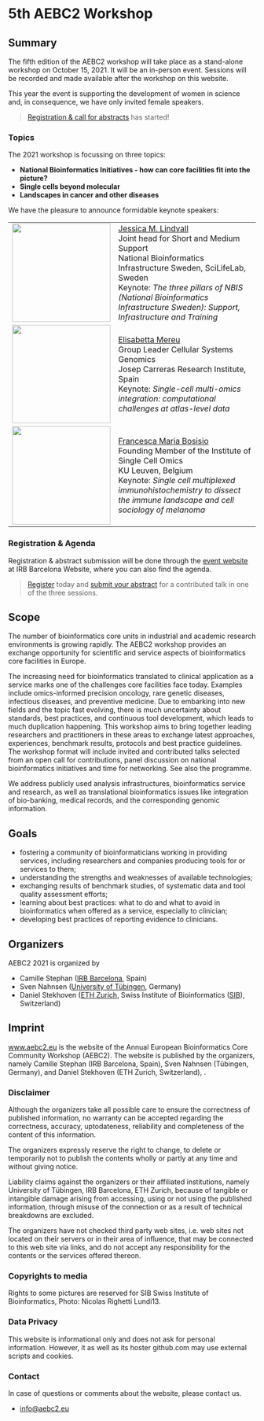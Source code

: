 # 5th AEBC2 Workshop

## Summary

The fifth edition of the AEBC2 workshop will take place as a stand-alone workshop on October 15, 2021. It will be an in-person event. Sessions will be recorded and made available after the workshop on this website.

This year the event is supporting the development of women in science and, in consequence, we have only invited female speakers.

> [Registration & call for abstracts](https://www.irbbarcelona.org/en/events/aebc2-barcelona21-workshop) has started!

### Topics

The 2021 workshop is focussing on three topics:

- **National Bioinformatics Initiatives - how can core facilities fit into the picture?**
- **Single cells beyond molecular**
- **Landscapes in cancer and other diseases**

We have the pleasure to announce formidable keynote speakers:

<table>
    <tr>
        <td><img src="/aebc2_website/assets/img/lindvall.jpeg" width="200"></td>
        <td><a href="https://nbis.se/about/staff/jessica-lindvall/">Jessica M. Lindvall</a><br/>
                        Joint head for Short and Medium Support<br/>
                        National Bioinformatics Infrastructure Sweden, SciLifeLab, Sweden<br/>
                        Keynote: <i>The three pillars of NBIS (National Bioinformatics Infrastructure Sweden): Support, Infrastructure and Training</i></td>
    </tr>
    <tr>
        <td><img src="/aebc2_website/assets/img/mereu.jpeg" width="200"></td>
        <td><a href="https://www.carrerasresearch.org/en/cellular-systems-genomics_169432">Elisabetta Mereu</a><br/>
                        Group Leader Cellular Systems Genomics<br/>
                        Josep Carreras Research Institute, Spain<br/>
                        Keynote: <i>Single-cell multi-omics integration: computational challenges at atlas-level data</i></td>
    </tr>
    <tr>
        <td><img src="/aebc2_website/assets/img/mereu.jpeg" width="200"></td>
        <td><a href="https://lisco.kuleuven.be/">Francesca Maria Bosisio</a><br/>
                        Founding Member of the Institute of Single Cell Omics<br/>
                        KU Leuven, Belgium<br/>
                        Keynote: <i>Single cell multiplexed immunohistochemistry to dissect the immune landscape and cell sociology of melanoma</i></td>
    </tr>
</table>

### Registration & Agenda

Registration & abstract submission will be done through the [event website](https://www.irbbarcelona.org/en/events/aebc2-barcelona21-workshop) at IRB Barcelona Website, where you can also find the agenda.

> [Register](https://www.irbbarcelona.org/en/events/aebc2-barcelona21-workshop) today and [submit your abstract](https://www.irbbarcelona.org/en/events/aebc2-barcelona21-workshop) for a contributed talk in one of the three sessions.

## Scope

The number of bioinformatics core units in industrial and academic research environments is growing rapidly. The AEBC2 workshop provides an exchange opportunity for scientific and service aspects of bioinformatics core facilities in Europe.

The increasing need for bioinformatics translated to clinical application as a service marks one of the challenges core facilities face today. Examples include omics-informed precision oncology, rare genetic diseases, infectious diseases, and preventive medicine. Due to embarking into new fields and the topic fast evolving, there is much uncertainty about standards, best practices, and continuous tool development, which leads to much duplication happening. This workshop aims to bring together leading researchers and practitioners in these areas to exchange latest approaches, experiences, benchmark results, protocols and best practice guidelines. The workshop format will include invited and contributed talks selected from an open call for contributions, panel discussion on national bioinformatics initiatives and time for networking. See also the programme.

We address publicly used analysis infrastructures, bioinformatics service and research, as well as translational bioinformatics issues like integration of bio-banking, medical records, and the corresponding genomic information.

## Goals

- fostering a community of bioinformaticians working in providing services, including researchers and companies producing tools for or services to them;
- understanding the strengths and weaknesses of available technologies;
- exchanging results of benchmark studies, of systematic data and tool quality assessment efforts;
- learning about best practices: what to do and what to avoid in bioinformatics when offered as a service, especially to clinician;
- developing best practices of reporting evidence to clinicians.

## Organizers

AEBC2 2021 is organized by

- Camille Stephan ([IRB Barcelona](https://www.irbbarcelona.org/en), Spain)
- Sven Nahnsen ([University of Tübingen](https://uni-tuebingen.de/), Germany)
- Daniel Stekhoven ([ETH Zurich](https://ethz.ch/en.html), Swiss Institute of Bioinformatics ([SIB](https://www.sib.swiss/)), Switzerland)

## Imprint

www.aebc2.eu is the website of the Annual European Bioinformatics Core Community Workshop (AEBC2). The website is published by the organizers, namely Camille Stephan (IRB Barcelona, Spain), Sven Nahnsen (Tübingen, Germany), and Daniel Stekhoven (ETH Zurich, Switzerland), .

### Disclaimer

Although the organizers take all possible care to ensure the correctness of published information, no warranty can be accepted regarding the correctness, accuracy, uptodateness, reliability and completeness of the content of this information.

The organizers expressly reserve the right to change, to delete or temporarily not to publish the contents wholly or partly at any time and without giving notice.

Liability claims against the organizers or their affiliated institutions, namely University of Tübingen, IRB Barcelona, ETH Zurich, because of tangible or intangible damage arising from accessing, using or not using the published information, through misuse of the connection or as a result of technical breakdowns are excluded.

The organizers have not checked third party web sites, i.e. web sites not located on their servers or in their area of influence, that may be connected to this web site via links, and do not accept any responsibility for the contents or the services offered thereon.

### Copyrights to media

Rights to some pictures are reserved for SIB Swiss Institute of Bioinformatics, Photo: Nicolas Righetti Lundi13.

### Data Privacy

This website is informational only and does not ask for personal information. However, it as well as its hoster github.com may use external scripts and cookies.

### Contact

In case of questions or comments about the website, please contact us.

- <info@aebc2.eu>
